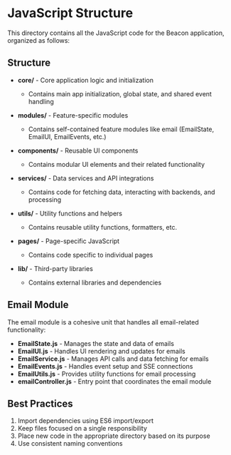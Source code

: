 # JavaScript Structure

This directory contains all the JavaScript code for the Beacon application, organized as follows:

## Structure

- **core/** - Core application logic and initialization
  - Contains main app initialization, global state, and shared event handling

- **modules/** - Feature-specific modules
  - Contains self-contained feature modules like email (EmailState, EmailUI, EmailEvents, etc.)
  
- **components/** - Reusable UI components
  - Contains modular UI elements and their related functionality
  
- **services/** - Data services and API integrations
  - Contains code for fetching data, interacting with backends, and processing
  
- **utils/** - Utility functions and helpers
  - Contains reusable utility functions, formatters, etc.
  
- **pages/** - Page-specific JavaScript
  - Contains code specific to individual pages
  
- **lib/** - Third-party libraries
  - Contains external libraries and dependencies

## Email Module

The email module is a cohesive unit that handles all email-related functionality:

- **EmailState.js** - Manages the state and data of emails
- **EmailUI.js** - Handles UI rendering and updates for emails
- **EmailService.js** - Manages API calls and data fetching for emails 
- **EmailEvents.js** - Handles event setup and SSE connections
- **EmailUtils.js** - Provides utility functions for email processing
- **emailController.js** - Entry point that coordinates the email module

## Best Practices

1. Import dependencies using ES6 import/export
2. Keep files focused on a single responsibility
3. Place new code in the appropriate directory based on its purpose
4. Use consistent naming conventions
